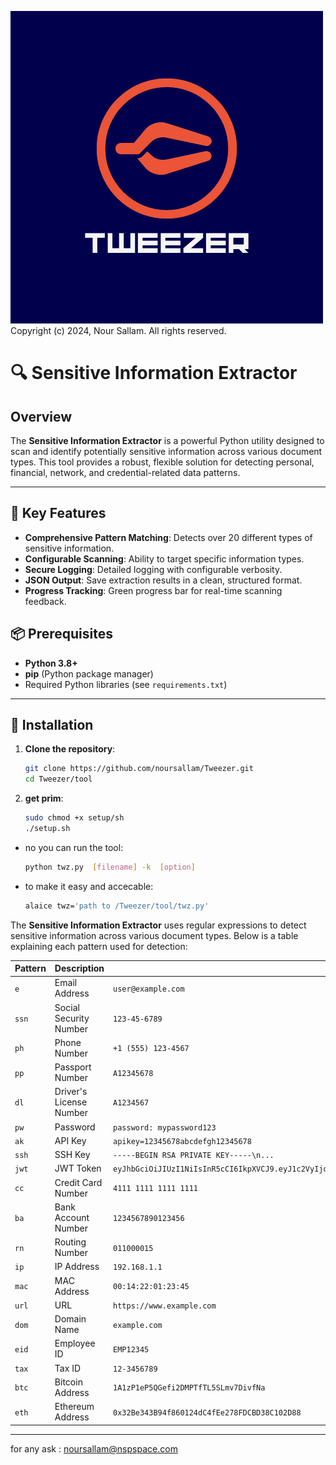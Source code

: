 ![Alt Text](tweezer.png)
<br>
Copyright (c) 2024, Nour Sallam. All rights reserved.

# 🔍 Sensitive Information Extractor

## Overview
The **Sensitive Information Extractor** is a powerful Python utility designed to scan and identify potentially sensitive information across various document types. This tool provides a robust, flexible solution for detecting personal, financial, network, and credential-related data patterns.

---

## 🌟 Key Features
- **Comprehensive Pattern Matching**: Detects over 20 different types of sensitive information.
- **Configurable Scanning**: Ability to target specific information types.
- **Secure Logging**: Detailed logging with configurable verbosity.
- **JSON Output**: Save extraction results in a clean, structured format.
- **Progress Tracking**: Green progress bar for real-time scanning feedback.



## 📦 Prerequisites
- **Python 3.8+**
- **pip** (Python package manager)
- Required Python libraries (see `requirements.txt`)

---

## 🚀 Installation
1. **Clone the repository**:
   ```bash
   git clone https://github.com/noursallam/Tweezer.git
   cd Tweezer/tool
   

2. **get prim**:
   ```bash
   sudo chmod +x setup/sh
   ./setup.sh
   

- no you can run the tool:
  ```bash
  python twz.py  [filename] -k  [option]


- to make it easy and accecable:
  ```bash
  alaice twz='path to /Tweezer/tool/twz.py'


The **Sensitive Information Extractor** uses regular expressions to detect sensitive information across various document types. Below is a table explaining each pattern used for detection:

| **Pattern** | **Description** | **Example** |
|-------------|-----------------|-------------|
| `e` | Email Address | `user@example.com` |
| `ssn` | Social Security Number | `123-45-6789` |
| `ph` | Phone Number | `+1 (555) 123-4567` |
| `pp` | Passport Number | `A12345678` |
| `dl` | Driver's License Number | `A1234567` |
| `pw` | Password | `password: mypassword123` |
| `ak` | API Key | `apikey=12345678abcdefgh12345678` |
| `ssh` | SSH Key | `-----BEGIN RSA PRIVATE KEY-----\n...` |
| `jwt` | JWT Token | `eyJhbGciOiJIUzI1NiIsInR5cCI6IkpXVCJ9.eyJ1c2VyIjoiYWRtaW4ifQ.MSg2KgtuOdTt5qxYZ0Wy8_G9ZTThh7lYqFpt05InHYQ` |
| `cc` | Credit Card Number | `4111 1111 1111 1111` |
| `ba` | Bank Account Number | `1234567890123456` |
| `rn` | Routing Number | `011000015` |
| `ip` | IP Address | `192.168.1.1` |
| `mac` | MAC Address | `00:14:22:01:23:45` |
| `url` | URL | `https://www.example.com` |
| `dom` | Domain Name | `example.com` |
| `eid` | Employee ID | `EMP12345` |
| `tax` | Tax ID | `12-3456789` |
| `btc` | Bitcoin Address | `1A1zP1eP5QGefi2DMPTfTL5SLmv7DivfNa` |
| `eth` | Ethereum Address | `0x32Be343B94f860124dC4fEe278FDCBD38C102D88` |

---




for any ask :  noursallam@nspspace.com
